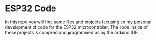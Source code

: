# ESP32 Code

In this repo you will find some files and projects focusing on my personal development of code for the ESP32 microcontroller.
The code inside of these projects is compiled and programmed using the arduino IDE.